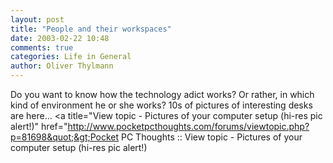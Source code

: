 ```yaml
---
layout: post
title: "People and their workspaces"
date: 2003-02-22 10:48
comments: true
categories: Life in General
author: Oliver Thylmann
---
```



Do you want to know how the technology adict works? Or rather, in which kind of environment he or she works? 10s of pictures of interesting desks are here... &lt;a title=&quot;View topic - Pictures of your computer setup (hi-res pic alert!)&quot; href=&quot;http://www.pocketpcthoughts.com/forums/viewtopic.php?p=81698&quot;&gt;Pocket PC Thoughts :: View topic - Pictures of your computer setup (hi-res pic alert!)


